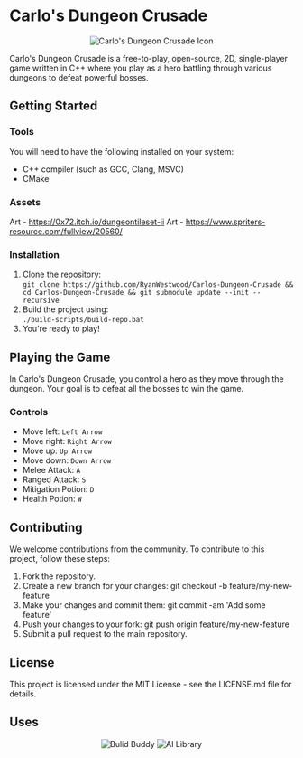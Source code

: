 # Carlo's Dungeon Crusade  
<p align="center">
    <img src="https://user-images.githubusercontent.com/55410510/230748802-9e2cfef2-1d5f-4cb1-a603-d9badc65fac7.png" alt="Carlo's Dungeon Crusade Icon">
</p>
Carlo's Dungeon Crusade is a free-to-play, open-source, 2D, single-player game written in C++ where you play as a hero battling through various dungeons to defeat powerful bosses.

## Getting Started
### Tools
You will need to have the following installed on your system:  

* C++ compiler (such as GCC, Clang, MSVC)  
* CMake

### Assets
Art - https://0x72.itch.io/dungeontileset-ii 
Art - https://www.spriters-resource.com/fullview/20560/
### Installation  
1. Clone the repository:  
`git clone https://github.com/RyanWestwood/Carlos-Dungeon-Crusade && cd Carlos-Dungeon-Crusade && git submodule update --init --recursive`
2. Build the project using:  
`./build-scripts/build-repo.bat`
3. You're ready to play!

## Playing the Game
In Carlo's Dungeon Crusade, you control a hero as they move through the dungeon. Your goal is to defeat all the bosses to win the game.

### Controls
* Move left: `Left Arrow`
* Move right: `Right Arrow`
* Move up: `Up Arrow` 
* Move down: `Down Arrow`
* Melee Attack: `A`
* Ranged Attack: `S`
* Mitigation Potion: `D`
* Health Potion: `W`
 
## Contributing
We welcome contributions from the community. To contribute to this project, follow these steps:  

1. Fork the repository.
2. Create a new branch for your changes: git checkout -b feature/my-new-feature
3. Make your changes and commit them: git commit -am 'Add some feature'
4. Push your changes to your fork: git push origin feature/my-new-feature
5. Submit a pull request to the main repository.  

## License
This project is licensed under the MIT License - see the LICENSE.md file for details.  

## Uses  
<p align="center">
    <img src="https://user-images.githubusercontent.com/55410510/230521922-f843f5fe-e611-461b-bf37-99f0dc22e4cf.png" alt="Bulid Buddy">  
    <img src="https://user-images.githubusercontent.com/55410510/233758470-3593449f-cf70-4ae0-9bbc-1b3e111ccf71.png" alt="AI Library">
</p>